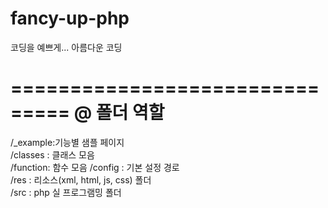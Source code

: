 fancy-up-php
============

코딩을 예쁘게...
아름다운 코딩

===============================
@ 폴더 역할
===============================
/_example:기능별 샘플 페이지<br />
/classes : 클래스 모음<br />
/function: 함수 모음
/config  : 기본 설정 경로<br />
/res     : 리소스(xml, html, js, css) 폴더<br />
/src     : php 실 프로그램밍 폴더<br />
